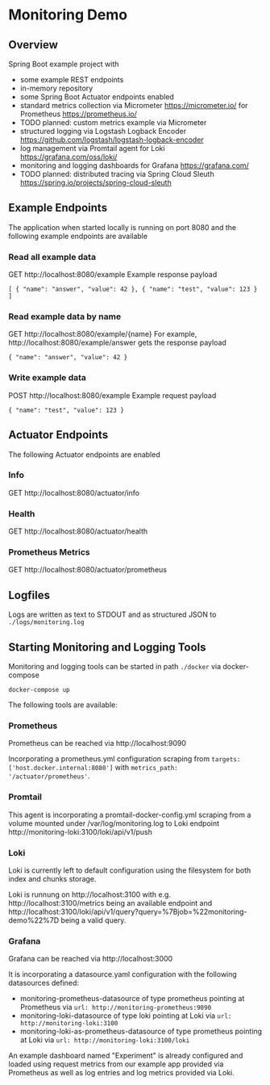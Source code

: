 # Monitoring Demo

## Overview
Spring Boot example project with 
- some example REST endpoints
- in-memory repository
- some Spring Boot Actuator endpoints enabled
- standard metrics collection via Micrometer https://micrometer.io/ for Prometheus https://prometheus.io/
- TODO planned: custom metrics example via Micrometer
- structured logging via Logstash Logback Encoder https://github.com/logstash/logstash-logback-encoder
- log management via Promtail agent for Loki https://grafana.com/oss/loki/
- monitoring and logging dashboards for Grafana https://grafana.com/
- TODO planned: distributed tracing via Spring Cloud Sleuth https://spring.io/projects/spring-cloud-sleuth

## Example Endpoints
The application when started locally is running on port 8080
and the following example endpoints are available

### Read all example data
GET http://localhost:8080/example
Example response payload

`[
     {
         "name": "answer",
         "value": 42
     },
     {
         "name": "test",
         "value": 123
     }
 ]`

### Read example data by name
GET http://localhost:8080/example/{name}
For example, http://localhost:8080/example/answer gets the response payload

`{
     "name": "answer",
     "value": 42
 }`

### Write example data
POST http://localhost:8080/example
Example request payload

`{
       "name": "test",
       "value": 123
}`

## Actuator Endpoints
The following Actuator endpoints are enabled

### Info
GET http://localhost:8080/actuator/info

### Health
GET http://localhost:8080/actuator/health

### Prometheus Metrics
GET http://localhost:8080/actuator/prometheus

## Logfiles
Logs are written as text to STDOUT 
and as structured JSON to `./logs/monitoring.log`

## Starting Monitoring and Logging Tools
Monitoring and logging tools can be started in path `./docker` via docker-compose

`docker-compose up`

The following tools are available:

### Prometheus
Prometheus can be reached via http://localhost:9090

Incorporating a prometheus.yml configuration 
scraping from `targets: ['host.docker.internal:8080']`
with `metrics_path: '/actuator/prometheus'`.

### Promtail
This agent is incorporating a promtail-docker-config.yml
scraping from a volume mounted under /var/log/monitoring.log
to Loki endpoint http://monitoring-loki:3100/loki/api/v1/push

### Loki
Loki is currently left to default configuration using the filesystem
for both index and chunks storage.

Loki is runnung on http://localhost:3100 
with e.g. http://localhost:3100/metrics being an available endpoint
and http://localhost:3100/loki/api/v1/query?query=%7Bjob=%22monitoring-demo%22%7D being a valid query.

### Grafana
Grafana can be reached via http://localhost:3000

It is incorporating a datasource.yaml configuration
with the following datasources defined:
- monitoring-prometheus-datasource of type prometheus 
pointing at Prometheus via `url: http://monitoring-prometheus:9090`
- monitoring-loki-datasource of type loki
pointing at Loki via `url: http://monitoring-loki:3100`
- monitoring-loki-as-prometheus-datasource of type prometheus
pointing at Loki via `url: http://monitoring-loki:3100/loki`

An example dashboard named "Experiment" is already configured and loaded
using request metrics from our example app provided via Prometheus
as well as log entries and log metrics provided via Loki.
